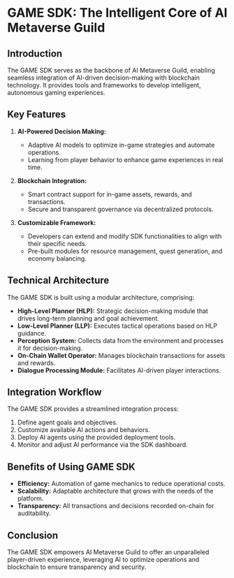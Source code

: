 # GAME SDK: The Intelligent Core of AI Metaverse Guild

## Introduction

The GAME SDK serves as the backbone of AI Metaverse Guild, enabling seamless integration of AI-driven decision-making with blockchain technology. It provides tools and frameworks to develop intelligent, autonomous gaming experiences.

## Key Features

1. **AI-Powered Decision Making:**  
   - Adaptive AI models to optimize in-game strategies and automate operations.
   - Learning from player behavior to enhance game experiences in real time.

2. **Blockchain Integration:**  
   - Smart contract support for in-game assets, rewards, and transactions.
   - Secure and transparent governance via decentralized protocols.

3. **Customizable Framework:**  
   - Developers can extend and modify SDK functionalities to align with their specific needs.
   - Pre-built modules for resource management, quest generation, and economy balancing.

## Technical Architecture

The GAME SDK is built using a modular architecture, comprising:

- **High-Level Planner (HLP):** Strategic decision-making module that drives long-term planning and goal achievement.
- **Low-Level Planner (LLP):** Executes tactical operations based on HLP guidance.
- **Perception System:** Collects data from the environment and processes it for decision-making.
- **On-Chain Wallet Operator:** Manages blockchain transactions for assets and rewards.
- **Dialogue Processing Module:** Facilitates AI-driven player interactions.

## Integration Workflow

The GAME SDK provides a streamlined integration process:

1. Define agent goals and objectives.
2. Customize available AI actions and behaviors.
3. Deploy AI agents using the provided deployment tools.
4. Monitor and adjust AI performance via the SDK dashboard.

## Benefits of Using GAME SDK

- **Efficiency:** Automation of game mechanics to reduce operational costs.
- **Scalability:** Adaptable architecture that grows with the needs of the platform.
- **Transparency:** All transactions and decisions recorded on-chain for auditability.

## Conclusion

The GAME SDK empowers AI Metaverse Guild to offer an unparalleled player-driven experience, leveraging AI to optimize operations and blockchain to ensure transparency and security.
